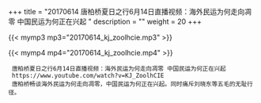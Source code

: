 +++
title = "20170614  唐柏桥夏日之行6月14日直播视频：海外民运为何走向凋零 中国民运为何正在兴起 "
description = ""
weight = 20
+++

{{< mymp3 mp3="20170614_kj_zoolhcie.mp3" >}}

{{< mymp4 mp4="20170614_kj_zoolhcie.mp4" >}}

     唐柏桥夏日之行6月14日直播视频：海外民运为何走向凋零 中国民运为何正在兴起 
     https://www.youtube.com/watch?v=KJ_ZoolhCIE 
     唐柏桥畅谈海外民运为何走向凋零，中国民运为何正在兴起。同时痛斥刘晓东等五毛的无耻行径。 
